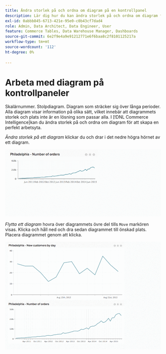 ```yaml
---
title: Ändra storlek på och ordna om diagram på en kontrollpanel
description: Lär dig hur du kan ändra storlek på och ordna om diagram för att skapa en perfekt arbetsyta.
exl-id: 0abbb845-6713-421e-95e0-c0b43cf7dad4
role: Admin, Data Architect, Data Engineer, User
feature: Commerce Tables, Data Warehouse Manager, Dashboards
source-git-commit: 6e2f9e4a9e91212771e6f6baa8c2f8101125217a
workflow-type: tm+mt
source-wordcount: '112'
ht-degree: 0%

---
```


# Arbeta med diagram på kontrollpaneler

Skalärnummer. Stolpdiagram. Diagram som sträcker sig över långa perioder. Alla diagram visar information på olika sätt, vilket innebär att diagrammets storlek och plats inte är en lösning som passar alla. I [!DNL Commerce Intelligence]kan du ändra storlek på och ordna om diagram för att skapa en perfekt arbetsyta.

*Ändra storlek på ett diagram* klickar du och drar i det nedre högra hörnet av ett diagram.

![ändra storlek på diagram](../../assets/Resize_Chart_in_Dashboard.gif)

*Flytta ett diagram* hovra över diagrammets övre del tills `Move` markören visas. Klicka och håll ned och dra sedan diagrammet till önskad plats. Placera diagrammet genom att klicka.

![flytta diagram](../../assets/Move_Chart_in_Dashboard.gif)
